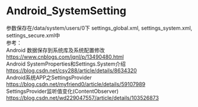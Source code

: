 # Android_SystemSetting
参数保存在/data/system/users/0下 settings_global.xml, settings_system.xml, settings_secure.xml中  
参考：  
Android 数据保存到系统库及系统配置修改  
https://www.cnblogs.com/jqnl/p/13490480.html                                                                                                  
Android SystemProperties和Settings.System介绍  
https://blog.csdn.net/csy288/article/details/8634320  
Android系统APP之SettingsProvider  
https://blog.csdn.net/myfriend0/article/details/59107989  
SettingsProvider监听值变化(ContentObserver)  
https://blog.csdn.net/wd229047557/article/details/103526873  
